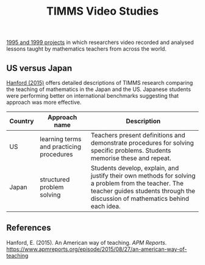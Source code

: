 ﻿---
backlinks:
- title: Productive Failure
  url: /memex/sense/Teaching/Mathematics/productive-failure.html
tags: teaching-mathematics
title: TIMMS Video Studies
type: note
---
[1995 and 1999 projects](https://nces.ed.gov/TIMSS/video.asp) in which researchers video recorded and analysed lessons taught by mathematics teachers from across the world. 

## US versus Japan

[Hanford (2015)](https://www.apmreports.org/episode/2015/08/27/an-american-way-of-teaching) offers detailed descriptions of TIMMS research comparing the teaching of mathematics in the Japan and the US. Japanese students were performing better on international benchmarks suggesting that approach was more effective.

| Country | Approach name | Description |
| ------- | ------------- | ----------- |
| US | learning terms and practicing procedures | Teachers present definitions and demonstrate procedures for solving specific problems. Students memorise these and repeat. |
| Japan | structured problem solving | Students develop, explain, and justify their own methods for solving a problem from the teacher. The teacher guides students through the discussion of mathematics behind each idea. |

## References

Hanford, E. (2015). An American way of teaching. *APM Reports*. <https://www.apmreports.org/episode/2015/08/27/an-american-way-of-teaching>